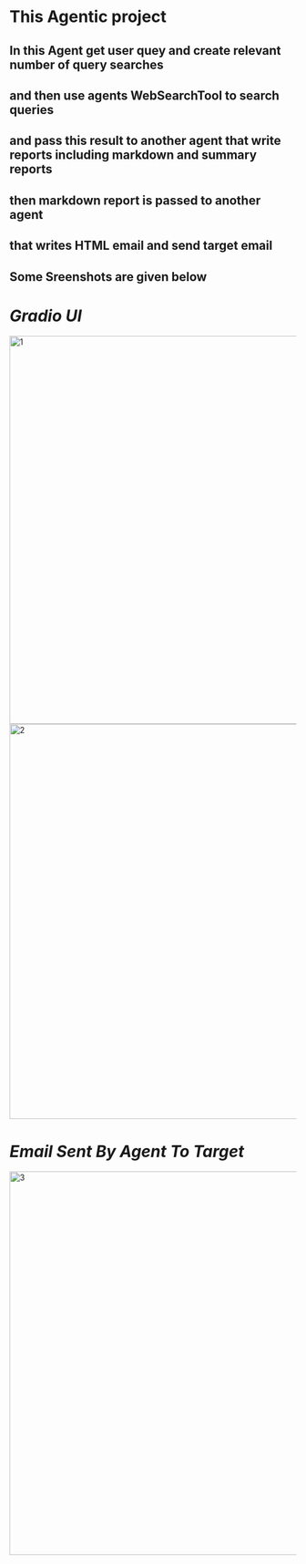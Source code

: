 # This Agentic project
## In this Agent get user quey and create relevant number of query searches
## and then use agents WebSearchTool to search queries
## and pass this result to another agent that write reports including markdown and summary reports
## then markdown report is passed to another agent
## that writes HTML email and send target email

## Some Sreenshots are given below
# ***Gradio UI***
<img width="1207" height="681" alt="1" src="https://github.com/user-attachments/assets/5de13cc3-fd76-4485-ae74-8461c66dce2b" />
<img width="1191" height="693" alt="2" src="https://github.com/user-attachments/assets/ac24280f-3288-42c1-8237-fd477ad31f77" />

# ***Email Sent By Agent To Target***
<img width="1317" height="673" alt="3" src="https://github.com/user-attachments/assets/c72fd694-1ca2-4e50-8ad8-0135514d76b3" />
